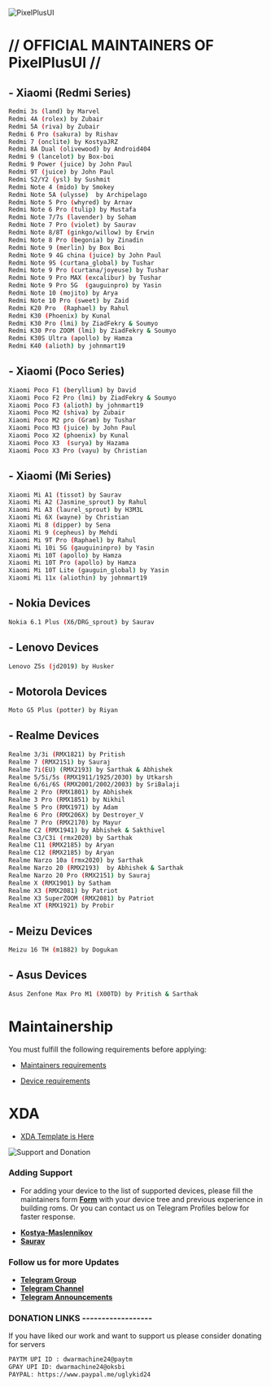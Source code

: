 ![PixelPlusUI](https://i.imgur.com/foReqPr.png "PixelPlusUI")


# // OFFICIAL MAINTAINERS OF PixelPlusUI //

## - Xiaomi (Redmi Series)
```bash
Redmi 3s (land) by Marvel
Redmi 4A (rolex) by Zubair
Redmi 5A (riva) by Zubair
Redmi 6 Pro (sakura) by Rishav 
Redmi 7 (onclite) by KostyaJRZ
Redmi 8A Dual (olivewood) by Android404
Redmi 9 (lancelot) by Box-boi
Redmi 9 Power (juice) by John Paul
Redmi 9T (juice) by John Paul
Redmi S2/Y2 (ysl) by Sushmit
Redmi Note 4 (mido) by Smokey
Redmi Note 5A (ulysse)  by Archipelago
Redmi Note 5 Pro (whyred) by Arnav
Redmi Note 6 Pro (tulip) by Mustafa 
Redmi Note 7/7s (lavender) by Soham
Redmi Note 7 Pro (violet) by Saurav
Redmi Note 8/8T (ginkgo/willow) by Erwin 
Redmi Note 8 Pro (begonia) by Zinadin 
Redmi Note 9 (merlin) by Box Boi
Redmi Note 9 4G china (juice) by John Paul
Redmi Note 9S (curtana_global) by Tushar
Redmi Note 9 Pro (curtana/joyeuse) by Tushar
Redmi Note 9 Pro MAX (excalibur) by Tushar
Redmi Note 9 Pro 5G  (gauguinpro) by Yasin
Redmi Note 10 (mojito) by Arya
Redmi Note 10 Pro (sweet) by Zaid
Redmi K20 Pro  (Raphael) by Rahul
Redmi K30 (Phoenix) by Kunal
Redmi K30 Pro (lmi) by ZiadFekry & Soumyo
Redmi K30 Pro ZOOM (lmi) by ZiadFekry & Soumyo
Redmi K30S Ultra (apollo) by Hamza
Redmi K40 (alioth) by johnmart19
```

## - Xiaomi (Poco Series)
```bash
Xiaomi Poco F1 (beryllium) by David
Xiaomi Poco F2 Pro (lmi) by ZiadFekry & Soumyo
Xiaomi Poco F3 (alioth) by johnmart19
Xiaomi Poco M2 (shiva) by Zubair
Xiaomi Poco M2 pro (Gram) by Tushar
Xiaomi Poco M3 (juice) by John Paul
Xiaomi Poco X2 (phoenix) by Kunal
Xiaomi Poco X3  (surya) by Hazama
Xiaomi Poco X3 Pro (vayu) by Christian
```

## - Xiaomi (Mi Series)
```bash
Xiaomi Mi A1 (tissot) by Saurav
Xiaomi Mi A2 (Jasmine_sprout) by Rahul
Xiaomi Mi A3 (laurel_sprout) by H3M3L
Xiaomi Mi 6X (wayne) by Christian
Xiaomi Mi 8 (dipper) by Sena
Xiaomi Mi 9 (cepheus) by Mehdi
Xiaomi Mi 9T Pro (Raphael) by Rahul
Xiaomi Mi 10i 5G (gauguininpro) by Yasin
Xiaomi Mi 10T (apollo) by Hamza
Xiaomi Mi 10T Pro (apollo) by Hamza
Xiaomi Mi 10T Lite (gauguin_global) by Yasin
Xiaomi Mi 11x (aliothin) by johnmart19
```
## - Nokia Devices
```bash
Nokia 6.1 Plus (X6/DRG_sprout) by Saurav
```

## - Lenovo Devices
```bash
Lenovo Z5s (jd2019) by Husker
``` 

## - Motorola Devices
```bash
Moto G5 Plus (potter) by Riyan
``` 


## - Realme Devices
```bash
Realme 3/3i (RMX1821) by Pritish  
Realme 7 (RMX2151) by Sauraj 
Realme 7i(EU) (RMX2193) by Sarthak & Abhishek
Realme 5/5i/5s (RMX1911/1925/2030) by Utkarsh
Realme 6/6i/6S (RMX2001/2002/2003) by SriBalaji
Realme 2 Pro (RMX1801) by Abhishek
Realme 3 Pro (RMX1851) by Nikhil
Realme 5 Pro (RMX1971) by Adam
Realme 6 Pro (RMX206X) by Destroyer_V
Realme 7 Pro (RMX2170) by Mayur 
Realme C2 (RMX1941) by Abhishek & Sakthivel
Realme C3/C3i (rmx2020) by Sarthak
Realme C11 (RMX2185) by Aryan
Realme C12 (RMX2185) by Aryan
Realme Narzo 10a (rmx2020) by Sarthak
Realme Narzo 20 (RMX2193)  by Abhishek & Sarthak
Realme Narzo 20 Pro (RMX2151) by Sauraj 
Realme X (RMX1901) by Satham
Realme X3 (RMX2081) by Patriot
Realme X3 SuperZOOM (RMX2081) by Patriot
Realme XT (RMX1921) by Probir
```

## - Meizu Devices
```bash
Meizu 16 TH (m1882) by Dogukan
```

## - Asus Devices
```bash
Asus Zenfone Max Pro M1 (X00TD) by Pritish & Sarthak
```

# Maintainership 

You must fulfill the following requirements before applying:

- [Maintainers requirements](https://github.com/PixelPlusUI-Elle/Documentation/blob/main/maintainers_requirements.md)

- [Device requirements](https://github.com/PixelPlusUI-Elle/Documentation/blob/main/device_requirements.md)

# XDA 

- [XDA Template is Here](https://github.com/PixelPlusUI-Elle/Documentation/blob/main/ppui_xda.txt)


![Support and Donation](https://i.imgur.com/aNanj7v.png "Support and Donation")

### Adding Support
 - For adding your device to the list of supported devices, please fill the maintainers form [**Form**](https://docs.google.com/forms/d/e/1FAIpQLScA5G_AUKiJlDWCM4Beaf_059dVZiClHv_rwZsklcXcGq0tzQ/viewform?vc=0&c=0&w=1) with your device tree and previous experience in building roms. Or you can contact us on Telegram Profiles below for faster response.
 * [**Kostya-Maslennikov**](https://t.me/kostyajrz)
 * [**Saurav**](https://t.me/ugly_kid_af)

### Follow  us for more Updates
 * [**Telegram Group**](https://t.me/ppuichat)
 * [**Telegram Channel**](https://t.me/ppuich)
 * [**Telegram Announcements**](https://t.me/ppuinews)

### DONATION LINKS ------------------

If you have liked our work and want to support us please consider donating for servers

```bash
PAYTM UPI ID : dwarmachine24@paytm
GPAY UPI ID: dwarmachine24@oksbi
PAYPAL: https://www.paypal.me/uglykid24
```
